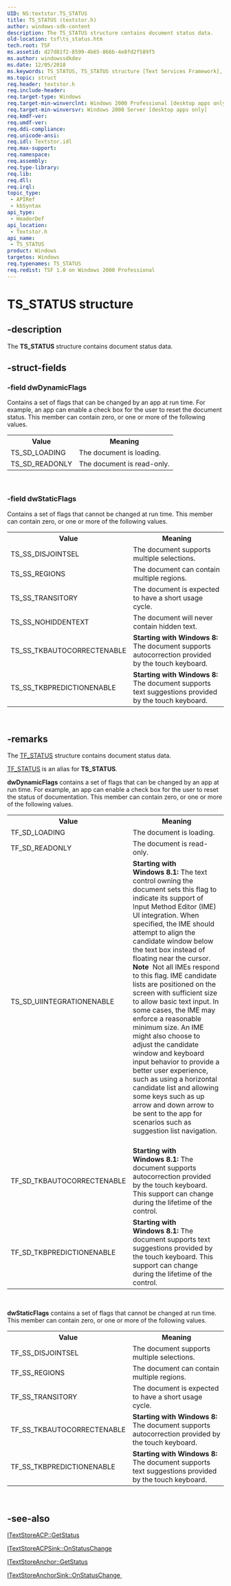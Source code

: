 ```yaml
---
UID: NS:textstor.TS_STATUS
title: TS_STATUS (textstor.h)
author: windows-sdk-content
description: The TS_STATUS structure contains document status data.
old-location: tsf\ts_status.htm
tech.root: TSF
ms.assetid: d27d81f2-8599-4b65-866b-4e8fd2f589f5
ms.author: windowssdkdev
ms.date: 12/05/2018
ms.keywords: TS_STATUS, TS_STATUS structure [Text Services Framework], _tsf_ts_status_ref, textstor/TS_STATUS, tsf.ts_status
ms.topic: struct
req.header: textstor.h
req.include-header: 
req.target-type: Windows
req.target-min-winverclnt: Windows 2000 Professional [desktop apps only]
req.target-min-winversvr: Windows 2000 Server [desktop apps only]
req.kmdf-ver: 
req.umdf-ver: 
req.ddi-compliance: 
req.unicode-ansi: 
req.idl: Textstor.idl
req.max-support: 
req.namespace: 
req.assembly: 
req.type-library: 
req.lib: 
req.dll: 
req.irql: 
topic_type:
 - APIRef
 - kbSyntax
api_type:
 - HeaderDef
api_location:
 - Textstor.h
api_name:
 - TS_STATUS
product: Windows
targetos: Windows
req.typenames: TS_STATUS
req.redist: TSF 1.0 on Windows 2000 Professional
---
```


# TS_STATUS structure


## -description



The <b>TS_STATUS</b> structure contains document status data.




## -struct-fields




### -field dwDynamicFlags

Contains a set of flags that can be changed by an app at run time. For example, an app can enable a check box for the user to reset the document status. This member can contain zero, or one or more of the following values.

<table>
<tr>
<th>Value</th>
<th>Meaning</th>
</tr>
<tr>
<td>TS_SD_LOADING</td>
<td>The document is loading.</td>
</tr>
<tr>
<td>TS_SD_READONLY</td>
<td>The document is read-only.</td>
</tr>
</table>
 


### -field dwStaticFlags

Contains a set of flags that cannot be changed at run time. This member can contain zero, or one or more of the following values.

<table>
<tr>
<th>Value</th>
<th>Meaning</th>
</tr>
<tr>
<td>TS_SS_DISJOINTSEL</td>
<td>The document supports multiple selections.</td>
</tr>
<tr>
<td>TS_SS_REGIONS</td>
<td>The document can contain multiple regions.</td>
</tr>
<tr>
<td>TS_SS_TRANSITORY</td>
<td>The document is expected to have a short usage cycle.</td>
</tr>
<tr>
<td>TS_SS_NOHIDDENTEXT</td>
<td>The document will never contain hidden text.</td>
</tr>
<tr>
<td>TS_SS_TKBAUTOCORRECTENABLE</td>
<td><b>Starting with Windows 8:</b> The document supports autocorrection provided by the touch keyboard.</td>
</tr>
<tr>
<td>TS_SS_TKBPREDICTIONENABLE</td>
<td><b>Starting with Windows 8:</b> The document supports text suggestions provided by the touch keyboard.</td>
</tr>
</table>
 


## -remarks



The <a href="https://msdn.microsoft.com/1f00c8e1-435c-45ce-892a-36af68154144">TF_STATUS</a> structure contains document status data.


<a href="https://msdn.microsoft.com/1f00c8e1-435c-45ce-892a-36af68154144">TF_STATUS</a> is an alias for <b>TS_STATUS</b>.

<b>dwDynamicFlags</b> contains a set of flags that can be changed by an app at run time. For example, an app can enable a check box for the user to reset the status of documentation. This member can contain zero, or one or more of the following values.

<table>
<tr>
<th>Value</th>
<th>Meaning</th>
</tr>
<tr>
<td>TF_SD_LOADING</td>
<td>The document is loading.</td>
</tr>
<tr>
<td>TF_SD_READONLY</td>
<td>The document is read-only.</td>
</tr>
<tr>
<td>TS_SD_UIINTEGRATIONENABLE</td>
<td>
<b>Starting with Windows 8.1:</b> The text control owning the document sets this flag to indicate its support of Input Method Editor (IME) UI integration. When specified, the IME should attempt to align the candidate window below the text box instead of floating near the cursor.<div class="alert"><b>Note</b>  Not all IMEs respond to this flag. IME candidate lists are positioned on the screen with sufficient size to allow basic text input. In some cases, the IME may enforce a reasonable minimum size.  An IME might also choose to adjust the candidate window and keyboard input behavior to provide a better user experience, such as using a horizontal candidate list and allowing some keys such as up arrow and down arrow to be sent to the app for scenarios such as suggestion list navigation.</div>
<div> </div>
</td>
</tr>
<tr>
<td>TF_SD_TKBAUTOCORRECTENABLE</td>
<td><b>Starting with Windows 8.1:</b> The document supports autocorrection provided by the touch keyboard. This support can change during the lifetime of the control.</td>
</tr>
<tr>
<td>TF_SD_TKBPREDICTIONENABLE</td>
<td><b>Starting with Windows 8.1:</b> The document supports text suggestions provided by the touch keyboard. This support can change during the lifetime of the control.</td>
</tr>
</table>
 

<b>dwStaticFlags</b> contains a set of flags that cannot be changed at run time. This member can contain zero, or one or more of the following values.

<table>
<tr>
<th>Value</th>
<th>Meaning</th>
</tr>
<tr>
<td>TF_SS_DISJOINTSEL</td>
<td>The document supports multiple selections.</td>
</tr>
<tr>
<td>TF_SS_REGIONS</td>
<td>The document can contain multiple regions.</td>
</tr>
<tr>
<td>TF_SS_TRANSITORY</td>
<td>The document is expected to have a short usage cycle.</td>
</tr>
<tr>
<td>TF_SS_TKBAUTOCORRECTENABLE</td>
<td><b>Starting with Windows 8:</b> The document supports autocorrection provided by the touch keyboard.</td>
</tr>
<tr>
<td>TF_SS_TKBPREDICTIONENABLE</td>
<td><b>Starting with Windows 8:</b> The document supports text suggestions provided by the touch keyboard.</td>
</tr>
</table>
 




## -see-also




<a href="https://msdn.microsoft.com/6ed040ac-8584-4f09-9af8-218b5cd33765">ITextStoreACP::GetStatus
      </a>



<a href="https://msdn.microsoft.com/44ecc116-e6f3-48dd-9bff-16d3c1e4cc97">ITextStoreACPSink::OnStatusChange
      </a>



<a href="https://msdn.microsoft.com/61192268-5a5f-4caa-bdb8-799ee4aea24e">ITextStoreAnchor::GetStatus
      </a>



<a href="https://msdn.microsoft.com/28bdfa93-29c1-4a9f-b85e-20c39a1b429b">ITextStoreAnchorSink::OnStatusChange
      </a>
 

 

